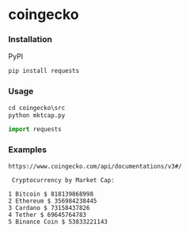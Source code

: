 # coingecko
### Installation
PyPI
```bash
pip install requests
```
### Usage

```python
cd coingecko\src
python mktcap.py

import requests
```
### Examples

```
https://www.coingecko.com/api/documentations/v3#/

 Cryptocurrency by Market Cap: 

1 Bitcoin $ 818139868998    
2 Ethereum $ 356984238445   
3 Cardano $ 73158437826     
4 Tether $ 69645764783      
5 Binance Coin $ 53833221143
```
